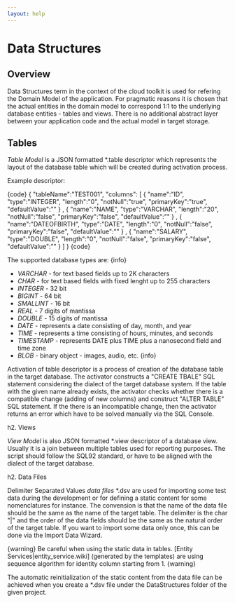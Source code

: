 ```yaml
---
layout: help
---
```


Data Structures
===

Overview
---

Data Structures term in the context of the cloud toolkit is used for refering the Domain Model of the application. For pragmatic reasons it is chosen that the actual entities in the domain model to correspond 1:1 to the underlying database entities - tables and views. There is no additional abstract layer between your application code and the actual model in target storage.

Tables
---

*Table Model* is a JSON formatted *.table descriptor which represents the layout of the database table which will be created during activation process.

Example descriptor:

{code}
{
  "tableName":"TEST001",
  "columns":
    [
      {
        "name":"ID",
        "type":"INTEGER",
        "length":"0",
        "notNull":"true",
        "primaryKey":"true",
        "defaultValue":""
      }
      ,
      {
        "name":"NAME",
        "type":"VARCHAR",
        "length":"20",
        "notNull":"false",
        "primaryKey":"false",
        "defaultValue":""
      }
      ,
      {
        "name":"DATEOFBIRTH",
        "type":"DATE",
        "length":"0",
        "notNull":"false",
        "primaryKey":"false",
        "defaultValue":""
      }
      ,
      {
        "name":"SALARY",
        "type":"DOUBLE",
        "length":"0",
        "notNull":"false",
        "primaryKey":"false",
        "defaultValue":""
      }
    ]
}
{code}


The supported database types are:
{info}
* *VARCHAR*     - for text based fields up to 2K characters
* *CHAR*        - for text based fields with fixed lenght up to 255 characters
* *INTEGER*     - 32 bit
* *BIGINT*      - 64 bit
* *SMALLINT*    - 16 bit
* *REAL*        - 7 digits of mantissa
* *DOUBLE*      - 15 digits of mantissa
* *DATE*        - represents a date consisting of day, month, and year
* *TIME*        - represents a time consisting of hours, minutes, and seconds
* *TIMESTAMP*   - represents DATE plus TIME plus a nanosecond field and time zone
* *BLOB*        - binary object - images, audio, etc.
{info}

Activation of table descriptor is a process of creation of the database table in the target database.
The activator constructs a "CREATE TBALE" SQL statement considering the dialect of the target database system.
If the table with the given name already exists, the activator checks whether there is a compatible change (adding of new columns) and construct "ALTER TABLE" SQL statement.
If the there is an incompatible change, then the activator returns an error which have to be solved manually via the SQL Console.

h2. Views

*View Model* is also JSON formatted *.view descriptor of a database view. Usually it is a join between multiple tables used for reporting purposes.
The script should follow the SQL92 standard, or have to be aligned with the dialect of the target database.

h2. Data Files

Delimiter Separated Values *data files* *.dsv are used for importing some test data during the development or for defining a static content for some nomenclatures for instance.
The convension is that the name of the data file should be the same as the name of the target table.
The delimiter is the char "|" and the order of the data fields should be the same as the natural order of the target table.
If you want to import some data only once, this can be done via the Import Data Wizard.

{warning}
Be careful when using the static data in tables. [Entity Services|entity_service.wiki] (generated by the templates) are using sequence algorithm for identity column starting from 1.
{warning}

The automatic reinitialization of the static content from the data file can be achieved when you create a *.dsv file under the DataStructures folder of the given project.
